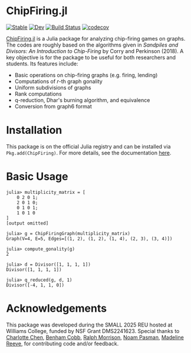 # ChipFiring.jl

[![Stable](https://img.shields.io/badge/docs-stable-blue.svg)](https://vincentxwang.github.io/ChipFiring.jl/stable/)
[![Dev](https://img.shields.io/badge/docs-dev-blue.svg)](https://vincentxwang.github.io/ChipFiring.jl/dev/)
[![Build Status](https://github.com/vincentxwang/ChipFiring.jl/actions/workflows/CI.yml/badge.svg?branch=main)](https://github.com/vincentxwang/ChipFiring.jl/actions/workflows/CI.yml?query=branch%3Amain)
[![codecov](https://codecov.io/gh/vincentxwang/ChipFiring.jl/graph/badge.svg?token=TKJBAIMQ6D)](https://codecov.io/gh/vincentxwang/ChipFiring.jl)

[ChipFiring.jl](https://github.com/vincentxwang/ChipFiring.jl) is a Julia package for analyzing chip-firing games on graphs. The codes are roughly based on the algorithms given in *Sandpiles and Divisors: An Introduction to Chip-Firing* by Corry and Perkinson (2018). A key objective is for the package to be useful for both researchers and students. Its features include:

- Basic operations on chip-firing graphs (e.g. firing, lending)
- Computations of $r$-th graph gonality
- Uniform subdivisions of graphs
- Rank computations
- q-reduction, Dhar's burning algorithm, and equivalence
- Conversion from graph6 format

# Installation

This package is on the official Julia registry and can be installed via `Pkg.add(ChipFiring)`. For more details, see the documentation [here](https://vincentxwang.github.io/ChipFiring.jl/dev/).

# Basic Usage

```julia-repl
julia> multiplicity_matrix = [
    0 2 0 1;
    2 0 1 0;
    0 1 0 1;
    1 0 1 0   
]
[output omitted]

julia> g = ChipFiringGraph(multiplicity_matrix)
Graph(V=4, E=5, Edges=[(1, 2), (1, 2), (1, 4), (2, 3), (3, 4)])

julia> compute_gonality(g)
2

julia> d = Divisor([1, 1, 1, 1])
Divisor([1, 1, 1, 1])

julia> q_reduced(g, d, 1)
Divisor([-4, 1, 1, 0])
```

# Acknowledgements

This package was developed during the SMALL 2025 REU hosted at Williams College, funded by NSF Grant DMS2241623. Special thanks to [Charlotte Chen](https://github.com/cjc-11), [Benham Cobb](https://github.com/BenhamCobb), [Ralph Morrison](https://sites.williams.edu/10rem/), [Noam Pasman](https://github.com/NoamPasman), [Madeline Reeve](https://github.com/maddie2003), for contributing code and/or feedback.